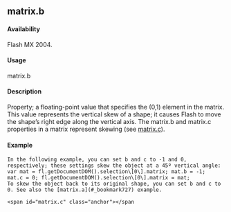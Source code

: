 ## matrix.b

#### Availability

Flash MX 2004.

#### Usage

matrix.b

#### Description

Property; a floating-point value that specifies the (0,1) element in the matrix. This value represents the vertical skew of a shape; it causes Flash to move the shape’s right edge along the vertical axis.
The matrix.b and matrix.c properties in a matrix represent skewing (see [matrix.c](#matrix.c)).

#### Example

```
In the following example, you can set b and c to -1 and 0, respectively; these settings skew the object at a 45º vertical angle:
var mat = fl.getDocumentDOM().selection\[0\].matrix; mat.b = -1;
mat.c = 0; fl.getDocumentDOM().selection\[0\].matrix = mat;
To skew the object back to its original shape, you can set b and c to 0. See also the [matrix.a](#_bookmark727) example.

<span id="matrix.c" class="anchor"></span
```